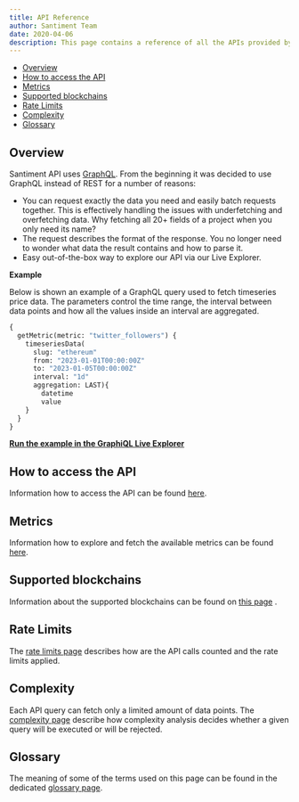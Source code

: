 ```yaml
---
title: API Reference
author: Santiment Team
date: 2020-04-06
description: This page contains a reference of all the APIs provided by Santiment.
---
```



- [Overview](#overview)
- [How to access the API](#how-to-access-the-api)
- [Metrics](#metrics)
- [Supported blockchains](#supported-blockchains)
- [Rate Limits](#rate-limits)
- [Complexity](#complexity)
- [Glossary](#glossary)

## Overview

Santiment API uses [GraphQL](https://graphql.org). From the beginning it was
decided to use GraphQL instead of REST for a number of reasons:

- You can request exactly the data you need and easily batch requests together.
  This is effectively handling the issues with underfetching and overfetching
  data. Why fetching all 20+ fields of a project when you only need its name?
- The request describes the format of the response. You no longer need to wonder
  what data the result contains and how to parse it.
- Easy out-of-the-box way to explore our API via our Live Explorer.

**Example**

Below is shown an example of a GraphQL query used to fetch timeseries price data. The parameters control the time range, the interval between data points and how all the values inside an interval are aggregated.

```graphql
{
  getMetric(metric: "twitter_followers") {
    timeseriesData(
      slug: "ethereum"
      from: "2023-01-01T00:00:00Z"
      to: "2023-01-05T00:00:00Z"
      interval: "1d"
      aggregation: LAST){
        datetime
        value
    }
  }
}
```

**[Run the example in the GraphiQL Live Explorer](https://api.santiment.net/graphiql?variables=&query=%7B%0A++getMetric%28metric%3A+%22twitter_followers%22%29+%7B%0A++++timeseriesData%28%0A++++++slug%3A+%22ethereum%22%0A++++++from%3A+%222023-01-01T00%3A00%3A00Z%22%0A++++++to%3A+%222023-01-05T00%3A00%3A00Z%22%0A++++++interval%3A+%221d%22%0A++++%09aggregation%3A+LAST%29%7B%0A++++%09%09datetime%0A++++++++value%0A++++%7D%0A++%7D%0A%7D)**

## How to access the API

Information how to access the API can be found [here](/sanapi/accessing-the-api).

## Metrics

Information how to explore and fetch the available metrics can be found [here](/sanapi/fetching-metrics).

## Supported blockchains

Information about the supported blockchains can be found on [this page](/sanapi/supported-blockchains) .

## Rate Limits

The [rate limits page](/sanapi/rate-limits) describes how are the API calls counted and the rate limits applied.

## Complexity

Each API query can fetch only a limited amount of data points. The [complexity page](/sanapi/complexity) describe how complexity analysis decides whether a given query will be executed or will be rejected.

## Glossary

The meaning of some of the terms used on this page can be found in the dedicated [glossary page](/glossary).
